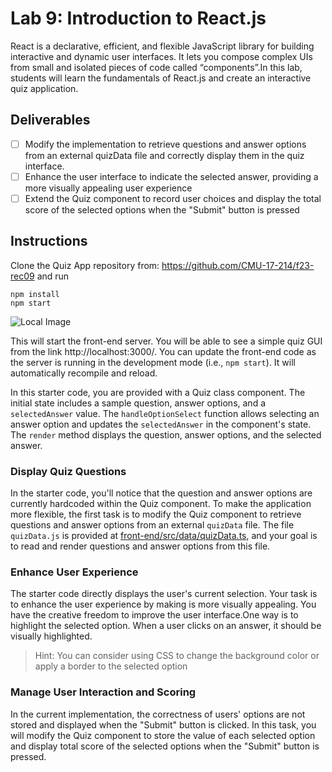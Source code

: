 # Lab 9: Introduction to React.js

React is a declarative, efficient, and flexible JavaScript library for building interactive and dynamic user interfaces. It lets you compose complex UIs from small and isolated pieces of code called “components”.In this lab, students will learn the fundamentals of React.js and create an interactive quiz application.

## Deliverables
- [ ] Modify the implementation to retrieve questions and answer options from an external quizData file and correctly display them in the quiz interface.
- [ ] Enhance the user interface to indicate the selected answer, providing a more visually appealing user experience
- [ ] Extend the Quiz component to record user choices and display the total score of the selected options when the "Submit" button is pressed

## Instructions
Clone the Quiz App repository from: https://github.com/CMU-17-214/f23-rec09 and run

```
npm install
npm start
```
![Local Image](https://github.com/CMU-17-214/f23-rec09/blob/main/src/image/starterPic.png)

This will start the front-end server. You will be able to see a simple quiz GUI from the link http://localhost:3000/. You can update the front-end code as the server is running in the development mode (i.e., `npm start`). It will automatically recompile and reload.

In this starter code, you are provided with a Quiz class component.
The initial state includes a sample question, answer options, and a `selectedAnswer` value.
The `handleOptionSelect` function allows selecting an answer option and updates the `selectedAnswer` in the component's state.
The `render` method displays the question, answer options, and the selected answer.

### Display Quiz Questions 
In the starter code, you'll notice that the question and answer options are currently hardcoded within the Quiz component. To make the application more flexible, the first task is to modify the Quiz component to retrieve questions and answer options from an external `quizData` file. The file `quizData.js` is provided at [front-end/src/data/quizData.ts](https://github.com/CMU-17-214/f23-rec09/blob/main/src/data/quizData.ts), and your goal is to read and render questions and answer options from this file.

### Enhance User Experience
The starter code directly displays the user's current selection. Your task is to enhance the user experience by making is more visually appealing.  You have the creative freedom to improve the user interface.One way is to highlight the selected option. When a user clicks on an answer, it should be visually highlighted.

> Hint: You can consider using CSS to change the background color or apply a border to the selected option

### Manage User Interaction and Scoring
In the current implementation, the correctness of users' options are not stored and displayed when the "Submit" button is clicked. In this task, you will modify the Quiz component to store the value of each selected option and display total score of the selected options when the "Submit" button is pressed.
